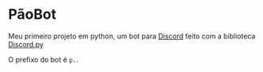 
# PãoBot

Meu primeiro projeto em python, um bot para [Discord](https://discord.com/) feito com a biblioteca [Discord.py](https://github.com/Rapptz/discord.py)

O prefixo do bot é `p.`.

